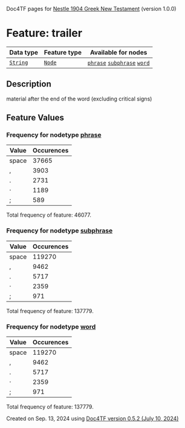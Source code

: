 Doc4TF pages for [Nestle 1904 Greek New Testament](https://github.com/saulocantanhede/tfgreek2/releases/download/1.0.0/tf-1.0.0.zip) (version 1.0.0)
# Feature: trailer
Data type|Feature type|Available for nodes
---|---|---
[`String`](featuresbydatatype.md#string)|[`Node`](featuresbytype.md#node)| [`phrase`](featuresbynodetype.md#phrase)  [`subphrase`](featuresbynodetype.md#subphrase)  [`word`](featuresbynodetype.md#word) 
## Description
material after the end of the word (excluding critical signs)
## Feature Values
### Frequency for nodetype [phrase](featuresbynodetype.md#phrase)
Value|Occurences
---|---
space|37665
, |3903
. |2731
· |1189
; |589

Total frequency of feature: 46077.
 ### Frequency for nodetype [subphrase](featuresbynodetype.md#subphrase)
Value|Occurences
---|---
space|119270
, |9462
. |5717
· |2359
; |971

Total frequency of feature: 137779.
 ### Frequency for nodetype [word](featuresbynodetype.md#word)
Value|Occurences
---|---
space|119270
, |9462
. |5717
· |2359
; |971

Total frequency of feature: 137779.
  

Created on Sep. 13, 2024 using [Doc4TF version 0.5.2 (July 10, 2024)](https://github.com/tonyjurg/Doc4TF/blob/main/CreateFeatureDoc.ipynb) 
